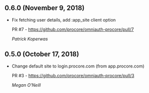 ## 0.6.0 (November 9, 2018)

* Fix fetching user details, add :app_site client option

  PR #7 - https://github.com/procore/omniauth-procore/pull/7

  *Patrick Koperwas*

## 0.5.0 (October 17, 2018)

* Change default site to login.procore.com (from app.procore.com)

  PR #3 - https://github.com/procore/omniauth-procore/pull/3

  *Megan O'Neill*
